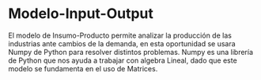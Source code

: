 # Modelo-Input-Output
El modelo de Insumo-Producto permite analizar la producción de las industrias ante cambios de la demanda, en esta oportunidad se usara Numpy de Python para resolver distintos problemas. Numpy es una librería de Python que nos ayuda a trabajar con algebra Lineal, dado que este modelo se fundamenta en el uso de Matrices.
